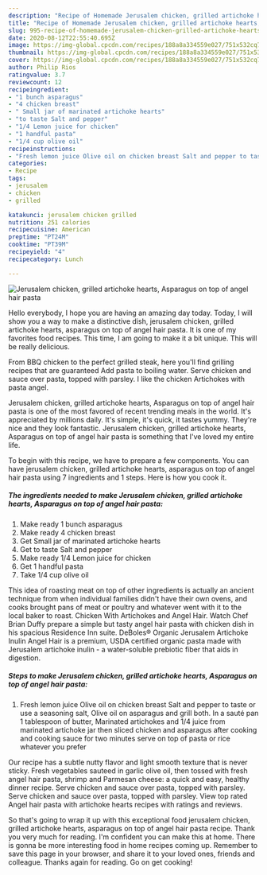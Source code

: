 ```yaml
---
description: "Recipe of Homemade Jerusalem chicken, grilled artichoke hearts, Asparagus on top of angel hair pasta"
title: "Recipe of Homemade Jerusalem chicken, grilled artichoke hearts, Asparagus on top of angel hair pasta"
slug: 995-recipe-of-homemade-jerusalem-chicken-grilled-artichoke-hearts-asparagus-on-top-of-angel-hair-pasta
date: 2020-08-12T22:55:40.695Z
image: https://img-global.cpcdn.com/recipes/188a8a334559e027/751x532cq70/jerusalem-chicken-grilled-artichoke-hearts-asparagus-on-top-of-angel-hair-pasta-recipe-main-photo.jpg
thumbnail: https://img-global.cpcdn.com/recipes/188a8a334559e027/751x532cq70/jerusalem-chicken-grilled-artichoke-hearts-asparagus-on-top-of-angel-hair-pasta-recipe-main-photo.jpg
cover: https://img-global.cpcdn.com/recipes/188a8a334559e027/751x532cq70/jerusalem-chicken-grilled-artichoke-hearts-asparagus-on-top-of-angel-hair-pasta-recipe-main-photo.jpg
author: Philip Rios
ratingvalue: 3.7
reviewcount: 12
recipeingredient:
- "1 bunch asparagus"
- "4 chicken breast"
- " Small jar of marinated artichoke hearts"
- "to taste Salt and pepper"
- "1/4 Lemon juice for chicken"
- "1 handful pasta"
- "1/4 cup olive oil"
recipeinstructions:
- "Fresh lemon juice Olive oil on chicken breast Salt and pepper to taste or use a seasoning salt, Olive oil on asparagus and grill both. In a sauté pan 1 tablespoon of butter, Marinated artichokes and 1/4 juice from marinated artichoke jar then sliced chicken and asparagus after cooking and cooking sauce for two minutes serve on top of pasta or rice whatever you prefer"
categories:
- Recipe
tags:
- jerusalem
- chicken
- grilled

katakunci: jerusalem chicken grilled 
nutrition: 251 calories
recipecuisine: American
preptime: "PT24M"
cooktime: "PT39M"
recipeyield: "4"
recipecategory: Lunch

---
```



![Jerusalem chicken, grilled artichoke hearts, Asparagus on top of angel hair pasta](https://img-global.cpcdn.com/recipes/188a8a334559e027/751x532cq70/jerusalem-chicken-grilled-artichoke-hearts-asparagus-on-top-of-angel-hair-pasta-recipe-main-photo.jpg)

Hello everybody, I hope you are having an amazing day today. Today, I will show you a way to make a distinctive dish, jerusalem chicken, grilled artichoke hearts, asparagus on top of angel hair pasta. It is one of my favorites food recipes. This time, I am going to make it a bit unique. This will be really delicious.

From BBQ chicken to the perfect grilled steak, here you&#39;ll find grilling recipes that are guaranteed Add pasta to boiling water. Serve chicken and sauce over pasta, topped with parsley. I like the chicken Artichokes with pasta angel.

Jerusalem chicken, grilled artichoke hearts, Asparagus on top of angel hair pasta is one of the most favored of recent trending meals in the world. It's appreciated by millions daily. It's simple, it's quick, it tastes yummy. They're nice and they look fantastic. Jerusalem chicken, grilled artichoke hearts, Asparagus on top of angel hair pasta is something that I've loved my entire life.


To begin with this recipe, we have to prepare a few components. You can have jerusalem chicken, grilled artichoke hearts, asparagus on top of angel hair pasta using 7 ingredients and 1 steps. Here is how you cook it.

<!--inarticleads1-->

##### The ingredients needed to make Jerusalem chicken, grilled artichoke hearts, Asparagus on top of angel hair pasta:

1. Make ready 1 bunch asparagus
1. Make ready 4 chicken breast
1. Get  Small jar of marinated artichoke hearts
1. Get to taste Salt and pepper
1. Make ready 1/4 Lemon juice for chicken
1. Get 1 handful pasta
1. Take 1/4 cup olive oil


This idea of roasting meat on top of other ingredients is actually an ancient technique from when individual families didn&#39;t have their own ovens, and cooks brought pans of meat or poultry and whatever went with it to the local baker to roast. Chicken With Artichokes and Angel Hair. Watch Chef Brian Duffy prepare a simple but tasty angel hair pasta with chicken dish in his spacious Residence Inn suite. DeBoles® Organic Jerusalem Artichoke Inulin Angel Hair is a premium, USDA certified organic pasta made with Jerusalem artichoke inulin - a water-soluble prebiotic fiber that aids in digestion. 

<!--inarticleads2-->

##### Steps to make Jerusalem chicken, grilled artichoke hearts, Asparagus on top of angel hair pasta:

1. Fresh lemon juice Olive oil on chicken breast Salt and pepper to taste or use a seasoning salt, Olive oil on asparagus and grill both. In a sauté pan 1 tablespoon of butter, Marinated artichokes and 1/4 juice from marinated artichoke jar then sliced chicken and asparagus after cooking and cooking sauce for two minutes serve on top of pasta or rice whatever you prefer


Our recipe has a subtle nutty flavor and light smooth texture that is never sticky. Fresh vegetables sauteed in garlic olive oil, then tossed with fresh angel hair pasta, shrimp and Parmesan cheese: a quick and easy, healthy dinner recipe. Serve chicken and sauce over pasta, topped with parsley. Serve chicken and sauce over pasta, topped with parsley. View top rated Angel hair pasta with artichoke hearts recipes with ratings and reviews. 

So that's going to wrap it up with this exceptional food jerusalem chicken, grilled artichoke hearts, asparagus on top of angel hair pasta recipe. Thank you very much for reading. I'm confident you can make this at home. There is gonna be more interesting food in home recipes coming up. Remember to save this page in your browser, and share it to your loved ones, friends and colleague. Thanks again for reading. Go on get cooking!
